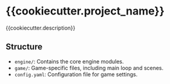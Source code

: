 # {{cookiecutter.project_name}}

{{cookiecutter.description}}

## Structure

- `engine/`: Contains the core engine modules.
- `game/`: Game-specific files, including main loop and scenes.
- `config.yaml`: Configuration file for game settings.

